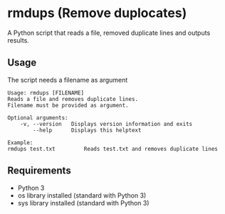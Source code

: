 # rmdups (Remove duplocates) 
A Python script that reads a file, removed duplicate lines and outputs results. 

## Usage
The script needs a filename as argument

```
Usage: rmdups [FILENAME]
Reads a file and removes duplicate lines.
Filename must be provided as argument.

Optional arguments:
    -v, --version   Displays version information and exits
        --help      Displays this helptext

Example:
rmdups test.txt         Reads test.txt and removes duplicate lines
```

## Requirements
- Python 3 
- os library installed (standard with Python 3) 
- sys library installed (standard with Python 3) 
